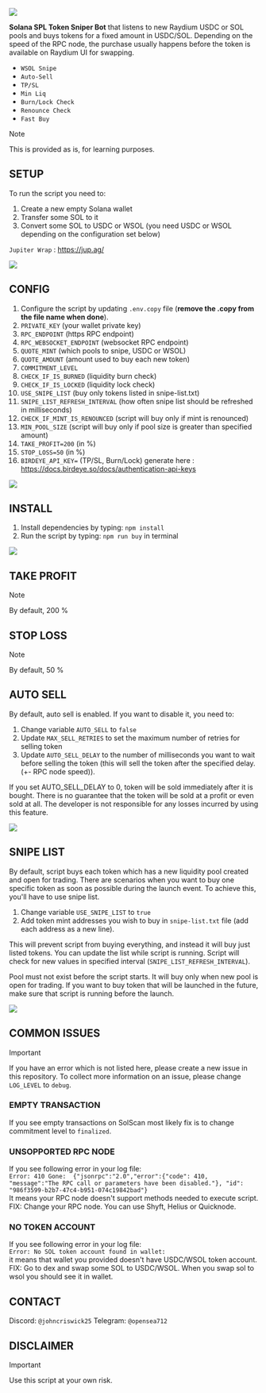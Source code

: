 ![](https://github.com/earthskyorg/sol-sniper-bot/readme/cryptomemesniperlogo.png)

**Solana SPL Token Sniper Bot** that listens to new Raydium USDC or SOL pools and buys tokens for a fixed amount in USDC/SOL.
Depending on the speed of the RPC node, the purchase usually happens before the token is available on Raydium UI for swapping.

- `WSOL Snipe`
- `Auto-Sell`
- `TP/SL`
- `Min Liq`
- `Burn/Lock Check`
- `Renounce Check`
- `Fast Buy`

> [!NOTE]
> This is provided as is, for learning purposes.

## SETUP
To run the script you need to:
1. Create a new empty Solana wallet
2. Transfer some SOL to it
3. Convert some SOL to USDC or WSOL (you need USDC or WSOL depending on the configuration set below)

`Jupiter Wrap` : https://jup.ag/

![](https://github.com/earthskyorg/sol-sniper-bot/readme/jupiterwrap.png)

## CONFIG
1. Configure the script by updating `.env.copy` file (**remove the .copy from the file name when done**).
2. `PRIVATE_KEY` (your wallet private key)
3. `RPC_ENDPOINT` (https RPC endpoint)
4. `RPC_WEBSOCKET_ENDPOINT` (websocket RPC endpoint)
5. `QUOTE_MINT` (which pools to snipe, USDC or WSOL)
6. `QUOTE_AMOUNT` (amount used to buy each new token)
7. `COMMITMENT_LEVEL`
8. `CHECK_IF_IS_BURNED` (liquidity burn check)
9. `CHECK_IF_IS_LOCKED` (liquidity lock check)
10. `USE_SNIPE_LIST` (buy only tokens listed in snipe-list.txt)
11. `SNIPE_LIST_REFRESH_INTERVAL` (how often snipe list should be refreshed in milliseconds)
12. `CHECK_IF_MINT_IS_RENOUNCED` (script will buy only if mint is renounced)
13. `MIN_POOL_SIZE` (script will buy only if pool size is greater than specified amount)
14. `TAKE_PROFIT=200` (in %)
15. `STOP_LOSS=50` (in %)
16. `BIRDEYE_API_KEY=` (TP/SL, Burn/Lock) generate here : https://docs.birdeye.so/docs/authentication-api-keys

![](https://github.com/earthskyorg/sol-sniper-bot/readme/env.png)
  
## INSTALL
1. Install dependencies by typing: `npm install`
2. Run the script by typing: `npm run buy` in terminal

![](https://github.com/earthskyorg/sol-sniper-bot/readme/preview.png)

## TAKE PROFIT

> [!NOTE]
> By default, 200 % 

## STOP LOSS

> [!NOTE]
> By default, 50 %

## AUTO SELL
By default, auto sell is enabled. If you want to disable it, you need to:
1. Change variable `AUTO_SELL` to `false`
2. Update `MAX_SELL_RETRIES` to set the maximum number of retries for selling token
3. Update `AUTO_SELL_DELAY` to the number of milliseconds you want to wait before selling the token (this will sell the token after the specified delay. (+- RPC node speed)).

If you set AUTO_SELL_DELAY to 0, token will be sold immediately after it is bought.
There is no guarantee that the token will be sold at a profit or even sold at all. The developer is not responsible for any losses incurred by using this feature.

![](https://github.com/earthskyorg/sol-sniper-bot/readme/token.png)

## SNIPE LIST
By default, script buys each token which has a new liquidity pool created and open for trading.
There are scenarios when you want to buy one specific token as soon as possible during the launch event.
To achieve this, you'll have to use snipe list.
1. Change variable `USE_SNIPE_LIST` to `true` 
2. Add token mint addresses you wish to buy in `snipe-list.txt` file (add each address as a new line).

This will prevent script from buying everything, and instead it will buy just listed tokens.
You can update the list while script is running. Script will check for new values in specified interval (`SNIPE_LIST_REFRESH_INTERVAL`).

Pool must not exist before the script starts.
It will buy only when new pool is open for trading. If you want to buy token that will be launched in the future, make sure that script is running before the launch.

![](https://github.com/earthskyorg/sol-sniper-bot/readme/snipelist.png)

## COMMON ISSUES

> [!IMPORTANT]
> If you have an error which is not listed here, please create a new issue in this repository.
> To collect more information on an issue, please change `LOG_LEVEL` to `debug`.
> 
> ### EMPTY TRANSACTION
> If you see empty transactions on SolScan most likely fix is to change commitment level to `finalized`.
> 
> ### UNSOPPORTED RPC NODE
> If you see following error in your log file:  
> `Error: 410 Gone:  {"jsonrpc":"2.0","error":{"code": 410, "message":"The RPC call or parameters have been disabled."}, "id": "986f3599-b2b7-47c4-b951-074c19842bad"}`  
> It means your RPC node doesn't support methods needed to execute script.
> FIX: Change your RPC node. You can use Shyft, Helius or Quicknode. 
> 
> ### NO TOKEN ACCOUNT
> If you see following error in your log file:  
> `Error: No SOL token account found in wallet:`  
> it means that wallet you provided doesn't have USDC/WSOL token account.
> FIX: Go to dex and swap some SOL to USDC/WSOL. When you swap sol to wsol you should see it in wallet.

## CONTACT
Discord: `@johncriswick25`
Telegram: `@opensea712`

## DISCLAIMER

> [!IMPORTANT]
> Use this script at your own risk.
